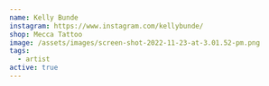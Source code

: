 ```yaml
---
name: Kelly Bunde
instagram: https://www.instagram.com/kellybunde/
shop: Mecca Tattoo
image: /assets/images/screen-shot-2022-11-23-at-3.01.52-pm.png
tags:
  - artist
active: true
---
```

